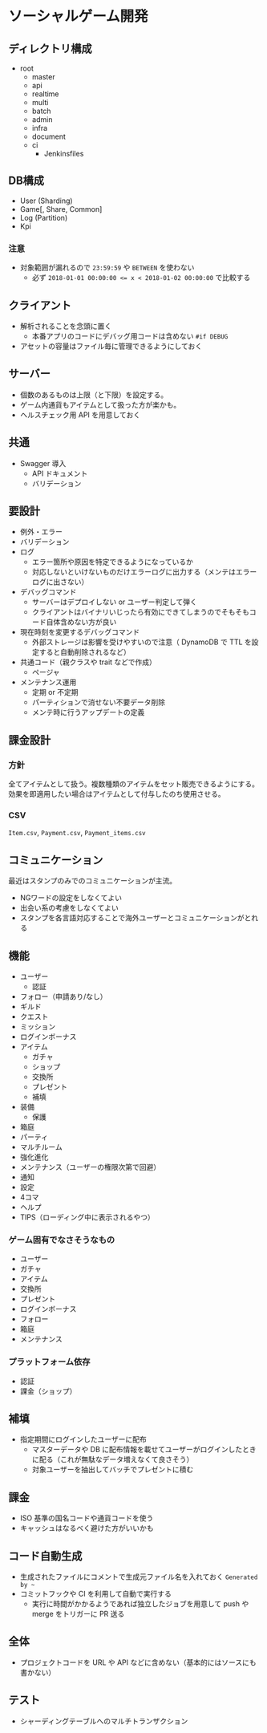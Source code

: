 # ソーシャルゲーム開発

## ディレクトリ構成
* root
  * master
  * api
  * realtime
  * multi
  * batch
  * admin
  * infra
  * document
  * ci
    * Jenkinsfiles

## DB構成
* User (Sharding)
* Game\[, Share, Common\]
* Log (Partition)
* Kpi

### 注意
* 対象範囲が漏れるので `23:59:59` や `BETWEEN` を使わない
  * 必ず `2018-01-01 00:00:00 <= x < 2018-01-02 00:00:00` で比較する

## クライアント
* 解析されることを念頭に置く
  * 本番アプリのコードにデバッグ用コードは含めない `#if DEBUG`
* アセットの容量はファイル毎に管理できるようにしておく

## サーバー
* 個数のあるものは上限（と下限）を設定する。
* ゲーム内通貨もアイテムとして扱った方が楽かも。
* ヘルスチェック用 API を用意しておく

## 共通
* Swagger 導入
  * API ドキュメント
  * バリデーション

## 要設計
* 例外・エラー
* バリデーション
* ログ
  * エラー箇所や原因を特定できるようになっているか
  * 対応しないといけないものだけエラーログに出力する（メンテはエラーログに出さない）
* デバッグコマンド
  * サーバーはデプロイしない or ユーザー判定して弾く
  * クライアントはバイナリいじったら有効にできてしまうのでそもそもコード自体含めない方が良い
* 現在時刻を変更するデバッグコマンド
  * 外部ストレージは影響を受けやすいので注意（ DynamoDB で TTL を設定すると自動削除されるなど）
* 共通コード（親クラスや trait などで作成）
  * ページャ
* メンテナンス運用
  * 定期 or 不定期
  * パーティションで消せない不要データ削除
  * メンテ時に行うアップデートの定義

## 課金設計
### 方針
全てアイテムとして扱う。複数種類のアイテムをセット販売できるようにする。  
効果を即適用したい場合はアイテムとして付与したのち使用させる。

### CSV
`Item.csv`, `Payment.csv`, `Payment_items.csv`

## コミュニケーション
最近はスタンプのみでのコミュニケーションが主流。
* NGワードの設定をしなくてよい
* 出会い系の考慮をしなくてよい
* スタンプを各言語対応することで海外ユーザーとコミュニケーションがとれる

## 機能
* ユーザー
  * 認証
* フォロー（申請あり/なし）
* ギルド
* クエスト
* ミッション
* ログインボーナス
* アイテム
  * ガチャ
  * ショップ
  * 交換所
  * プレゼント
  * 補填
* 装備
  * 保護
* 箱庭
* パーティ
* マルチルーム
* 強化進化
* メンテナンス（ユーザーの権限次第で回避）
* 通知
* 設定
* 4コマ
* ヘルプ
* TIPS（ローディング中に表示されるやつ）

### ゲーム固有でなさそうなもの
* ユーザー
* ガチャ
* アイテム
* 交換所
* プレゼント
* ログインボーナス
* フォロー
* 箱庭
* メンテナンス

### プラットフォーム依存
* 認証
* 課金（ショップ）

## 補填
* 指定期間にログインしたユーザーに配布
  * マスターデータや DB に配布情報を載せてユーザーがログインしたときに配る（これが無駄なデータ増えなくて良さそう）
  * 対象ユーザーを抽出してバッチでプレゼントに積む

## 課金
* ISO 基準の国名コードや通貨コードを使う
* キャッシュはなるべく避けた方がいいかも

## コード自動生成
* 生成されたファイルにコメントで生成元ファイル名を入れておく `Generated by ~`
* コミットフックや CI を利用して自動で実行する
  * 実行に時間がかかるようであれば独立したジョブを用意して push や　merge をトリガーに PR 送る

## 全体
* プロジェクトコードを URL や API などに含めない（基本的にはソースにも書かない）

## テスト
* シャーディングテーブルへのマルチトランザクション
